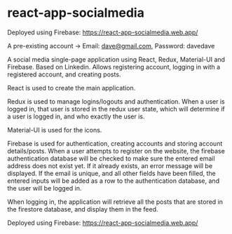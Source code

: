 # react-app-socialmedia
 Deployed using Firebase: https://react-app-socialmedia.web.app/

A pre-existing account -> Email: dave@gmail.com, Password: davedave
 
 A social media single-page application using React, Redux, Material-UI and Firebase. Based on Linkedin.
 Allows registering account, logging in with a registered account, and creating posts.
 
 React is used to create the main application. 
 
 Redux is used to manage logins/logouts and authentication. When a user is logged in, that user is stored in the redux user state, which will determine if a user is logged in, and who exactly the user is.
 
 Material-UI is used for the icons.
 
 Firebase is used for authentication, creating accounts and storing account details/posts. When a user attempts to register on the website, the firebase authentication database will be checked to make sure the entered email address does not exist yet. If it already exists, an error message will be displayed. If the email is unique, and all other fields have been filled, the entered inputs will be added as a row to the authentication database, and the user will be logged in.
 
 When logging in, the application will retrieve all the posts that are stored in the firestore database, and display them in the feed.
 
 Deployed using Firebase: https://react-app-socialmedia.web.app/
